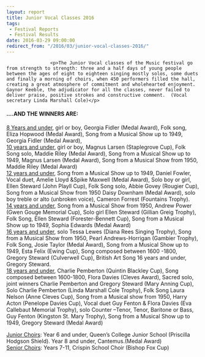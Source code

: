 ```yaml
---
layout: report
title: Junior Vocal Classes 2016
tags: 
 - Festival Reports
 - Festival Results
date: 2016-03-29 09:00:00
redirect_from: "/2016/03/junior-vocal-classes-2016/"
---
```

<section>

                    
                    <p>The Junior Vocal classes of the Music festival go from strength to strength: three and a half days of young people between the ages of eight to eighteen singing mostly solos, some duets and finally a morning of choirs, when 450 performers filled the hall, creating a great atmosphere of commitment and wholehearted enjoyment. Gaynor Keeble, the adjudicator for all the classes, never failed to deliver praise, positive strokes and constructive comment.  (Vocal secretary Linda Marshall Cole)</p>
<h4>….AND THE WINNERS ARE: </h4>
<p><u>8 Years and under</u>, girl or boy, Georgia Fidler (Medal Award), Folk song,      Eliza Hopwood (Medal Award), Song from a Musical Show up to 1949, Georgia Fidler (Medal Award),<br />
<u>10 years and under</u>, girl or boy, Magnus Larsen (Staplegrove Cup), Folk Song solo, Maddie Riley (Medal Award),  Song from a Musical Show up to 1949, Magnus Larsen (Medal Award),  Song from a Musical Show from 1950, Maddie Riley (Medal Award)<br />
<u>12 years and under</u>, Song from a Musical Show up to 1949, Daniel Fowler, Vocal duet, Amelie Lloyd &#038;Spike Maxwell (Medal Award), Solo boy or girl, Ellen Steward (John Playll Cup), Folk Song solo, Abbie Govey (Rougier Cup),  Song from a Musical Show from 1950 Daisy Downham (Medal Award), solo boy treble or alto (unbroken voice), Cameron Forrest (Fountains Trophy).<br />
<u>14 years and under</u>, Song from a Musical Show from 1950, Andrew Power (Gwen Gouge Memorial Cup), Solo girl Ellen Steward (Gillian Greig Trophy), Folk Song, Ellen Steward (Forester-Bennett Cup), Song from a Musical Show up to 1949, Sophia Edwards (Medal Award)<br />
<u>16 years and under</u>, solo Tessa Lewes (Diana Rees Singing Trophy), Song from a Musical Show from 1950, Pearl Andrews-Horrigan (Gambier Trophy), Folk Song, Josie Taylor (Medal Award),  Song from a Musical Show up to 1949, Esta Felix (Ewing Cup), Song composed between 1600 -1800, Gregory Steward (Culverwell Cup), British Art Song 16 years and under, Gregory Steward.<br />
<u>18 years and under</u>, Charlie Pemberton (Quintin Blackley Cup), Song composed between 1600-1800, Flora Davies (Cleves Award), Sacred solo, joint winners Charlie Pemberton and Gregory Steward (Mary Anning Cup), Solo Charlie Pemberton (Linda Marshall Cole Trophy), Folk Song  Laura Nelson (Anne Cleves Cup),  Song from a Musical show from 1950, Harry Acton (Penelope Davies Cup), Vocal duet Guy Fenton &#038; Flora Davies (Eva Callebaut Memorial Trophy), solo Counter –Tenor, Tenor, Baritone or Bass, Guy Fenton (Kingston St. Mary Trophy),  Song from a Musical Show up to 1949, Gregory Steward (Medal Award)</p>
<p><u>Junior Choirs</u>: Year 6 and under, Queen’s College Junior School (Priscilla Hodgson Shield). Year 8 and under, Cantemus.(Medal Award)<br />
<u>Senior Choirs</u>: Years 7-11, Crispin School Choir (Bishop Fox Cup)</p>

                
</section>
